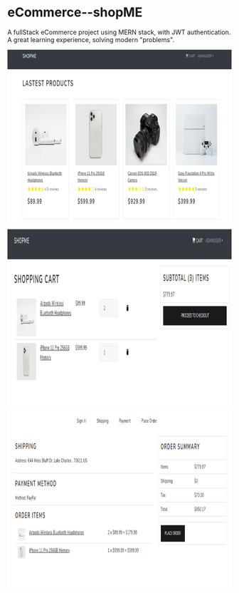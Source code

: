 # eCommerce--shopME

A fullStack eCommerce project using MERN stack, with JWT authentication.<br />
A great learning experience, solving modern "problems".

<img src="./imgs/shopMe.png" alt="home screen" height="400px" width="800px" />
<img src="./imgs/shopMeCart.png" alt="cart screen pre checkout" height="400" width="800px" />
<img src="./imgs/shopMeOrder.png" alt="cart screen post checkout" height="400px" width="800px" />
